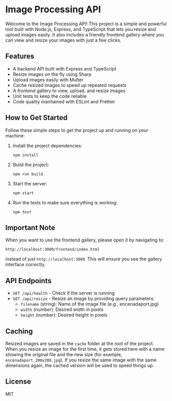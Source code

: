 # Image Processing API

Welcome to the Image Processing API! This project is a simple and powerful tool built with Node.js, Express, and TypeScript that lets you resize and upload images easily. It also includes a friendly frontend gallery where you can view and resize your images with just a few clicks.

## Features

- A backend API built with Express and TypeScript
- Resize images on the fly using Sharp
- Upload images easily with Multer
- Cache resized images to speed up repeated requests
- A frontend gallery to view, upload, and resize images
- Unit tests to keep the code reliable
- Code quality maintained with ESLint and Prettier

## How to Get Started

Follow these simple steps to get the project up and running on your machine:

1. Install the project dependencies:

   ```
   npm install
   ```

2. Build the project:

   ```
   npm run build
   ```

3. Start the server:

   ```
   npm start
   ```

4. Run the tests to make sure everything is working:

   ```
   npm test
   ```

## Important Note

When you want to use the frontend gallery, please open it by navigating to:

```
http://localhost:3000/frontend/index.html
```

instead of just `http://localhost:3000`. This will ensure you see the gallery interface correctly.

## API Endpoints

- `GET /api/health` - Check if the server is running
- `GET /api/resize` - Resize an image by providing query parameters:
  - `filename` (string): Name of the image file (e.g., encenadaport.jpg)
  - `width` (number): Desired width in pixels
  - `height` (number): Desired height in pixels

## Caching

Resized images are saved in the `cache` folder at the root of the project. When you resize an image for the first time, it gets stored here with a name showing the original file and the new size (for example, `encenadaport_200x200.jpg`). If you resize the same image with the same dimensions again, the cached version will be used to speed things up.

## License

MIT
